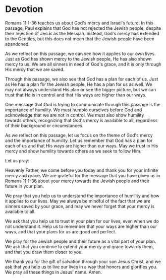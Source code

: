 # Devotion

Romans 11:1-36 teaches us about God's mercy and Israel's future. In this passage, Paul explains that God has not rejected the Jewish people, despite their rejection of Jesus as the Messiah. Instead, God's mercy has extended to the Gentiles, but this does not mean that the Jewish people have been abandoned.

As we reflect on this passage, we can see how it applies to our own lives. Just as God has shown mercy to the Jewish people, He has also shown mercy to us. We are all sinners in need of God's grace, and it is only through His mercy that we are saved.

Through this passage, we also see that God has a plan for each of us. Just as He has a plan for the Jewish people, He has a plan for us as well. We may not always understand His plan or see the bigger picture, but we can trust that He is in control and that His ways are higher than our ways.

One message that God is trying to communicate through this passage is the importance of humility. We must humble ourselves before God and acknowledge that we are not in control. We must also show humility towards others, recognizing that God's mercy is available to all, regardless of their background or circumstances.

As we reflect on this passage, let us focus on the theme of God's mercy and the importance of humility. Let us remember that God has a plan for each of us and that His ways are higher than our ways. May we trust in His mercy and show humility towards others as we seek to follow Him.

Let us pray:

Heavenly Father, we come before you today and thank you for your infinite mercy and grace. We are grateful for the message that you have given us in Romans 11:1-36 about your mercy towards the Jewish people and their future in your plan.

We pray that you help us to understand the importance of humility and how it applies to our lives. May we always be mindful of the fact that we are sinners saved by your grace, and may we never forget that your mercy is available to all.

We ask that you help us to trust in your plan for our lives, even when we do not understand it. Help us to remember that your ways are higher than our ways, and that your plans for us are good and perfect.

We pray for the Jewish people and their future as a vital part of your plan. We ask that you continue to extend your mercy and grace towards them, and that you draw them closer to you.

We thank you for the gift of salvation through your son Jesus Christ, and we ask that you help us to live our lives in a way that honors and glorifies you. We pray all these things in Jesus' name. Amen.